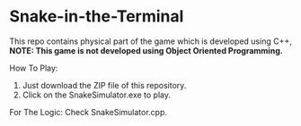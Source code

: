 # Snake-in-the-Terminal
This repo contains physical part of the game which is developed using C++, **NOTE: This game is not developed using Object Oriented Programming.**

How To Play:
1) Just download the ZIP file of this repository.
2) Click on the SnakeSimulator.exe to play.

For The Logic: 
Check SnakeSimulator.cpp.
